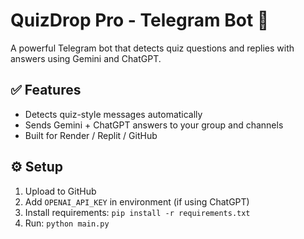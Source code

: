 # QuizDrop Pro - Telegram Bot 🤖

A powerful Telegram bot that detects quiz questions and replies with answers using Gemini and ChatGPT.

## ✅ Features
- Detects quiz-style messages automatically
- Sends Gemini + ChatGPT answers to your group and channels
- Built for Render / Replit / GitHub

## ⚙️ Setup
1. Upload to GitHub
2. Add `OPENAI_API_KEY` in environment (if using ChatGPT)
3. Install requirements: `pip install -r requirements.txt`
4. Run: `python main.py`

